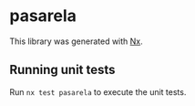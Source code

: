 # pasarela

This library was generated with [Nx](https://nx.dev).

## Running unit tests

Run `nx test pasarela` to execute the unit tests.
